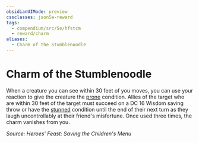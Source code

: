 ```yaml
---
obsidianUIMode: preview
cssclasses: json5e-reward
tags:
  - compendium/src/5e/hfstcm
  - reward/charm
aliases:
  - Charm of the Stumblenoodle
---
```

# Charm of the Stumblenoodle

When a creature you can see within 30 feet of you moves, you can use your reaction to give the creature the [prone](2-Mechanics/CLI/rules/conditions.md#prone) condition. Allies of the target who are within 30 feet of the target must succeed on a DC 16 Wisdom saving throw or have the [stunned](2-Mechanics/CLI/rules/conditions.md#stunned) condition until the end of their next turn as they laugh uncontrollably at their friend's misfortune. Once used three times, the charm vanishes from you.

*Source: Heroes' Feast: Saving the Children's Menu*